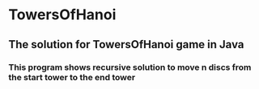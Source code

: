 # TowersOfHanoi
## The solution for TowersOfHanoi game in Java
### This program shows recursive solution to move n discs from the start tower to the end tower

